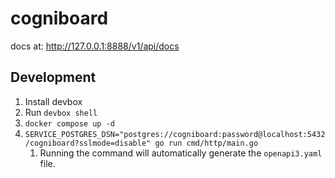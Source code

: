 # cogniboard
docs at: http://127.0.0.1:8888/v1/api/docs

## Development
1. Install devbox
2. Run `devbox shell`
3. `docker compose up -d`
4. `SERVICE_POSTGRES_DSN="postgres://cogniboard:password@localhost:5432/cogniboard?sslmode=disable" go run cmd/http/main.go`
   1. Running the command will automatically generate the `openapi3.yaml` file.